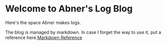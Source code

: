 # Welcome to Abner's Log Blog

Here's the space Abner makes logs.

The blog is managed by markdown. In case I forget the way to use it, put a reference here.[Markdown Reference](https://avenuecross.github.io/AbnerTechTravel/Markdown.md)
